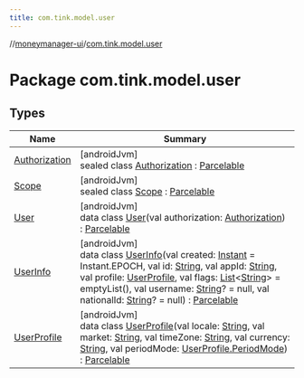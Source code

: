 ```yaml
---
title: com.tink.model.user
---
```

//[moneymanager-ui](../../index.html)/[com.tink.model.user](index.html)



# Package com.tink.model.user



## Types


| Name | Summary |
|---|---|
| [Authorization](-authorization/index.html) | [androidJvm]<br>sealed class [Authorization](-authorization/index.html) : [Parcelable](https://developer.android.com/reference/kotlin/android/os/Parcelable.html) |
| [Scope](-scope/index.html) | [androidJvm]<br>sealed class [Scope](-scope/index.html) : [Parcelable](https://developer.android.com/reference/kotlin/android/os/Parcelable.html) |
| [User](-user/index.html) | [androidJvm]<br>data class [User](-user/index.html)(val authorization: [Authorization](-authorization/index.html)) : [Parcelable](https://developer.android.com/reference/kotlin/android/os/Parcelable.html) |
| [UserInfo](-user-info/index.html) | [androidJvm]<br>data class [UserInfo](-user-info/index.html)(val created: [Instant](https://developer.android.com/reference/kotlin/java/time/Instant.html) = Instant.EPOCH, val id: [String](https://kotlinlang.org/api/latest/jvm/stdlib/kotlin/-string/index.html), val appId: [String](https://kotlinlang.org/api/latest/jvm/stdlib/kotlin/-string/index.html), val profile: [UserProfile](-user-profile/index.html), val flags: [List](https://kotlinlang.org/api/latest/jvm/stdlib/kotlin.collections/-list/index.html)&lt;[String](https://kotlinlang.org/api/latest/jvm/stdlib/kotlin/-string/index.html)&gt; = emptyList(), val username: [String](https://kotlinlang.org/api/latest/jvm/stdlib/kotlin/-string/index.html)? = null, val nationalId: [String](https://kotlinlang.org/api/latest/jvm/stdlib/kotlin/-string/index.html)? = null) : [Parcelable](https://developer.android.com/reference/kotlin/android/os/Parcelable.html) |
| [UserProfile](-user-profile/index.html) | [androidJvm]<br>data class [UserProfile](-user-profile/index.html)(val locale: [String](https://kotlinlang.org/api/latest/jvm/stdlib/kotlin/-string/index.html), val market: [String](https://kotlinlang.org/api/latest/jvm/stdlib/kotlin/-string/index.html), val timeZone: [String](https://kotlinlang.org/api/latest/jvm/stdlib/kotlin/-string/index.html), val currency: [String](https://kotlinlang.org/api/latest/jvm/stdlib/kotlin/-string/index.html), val periodMode: [UserProfile.PeriodMode](-user-profile/-period-mode/index.html)) : [Parcelable](https://developer.android.com/reference/kotlin/android/os/Parcelable.html) |

